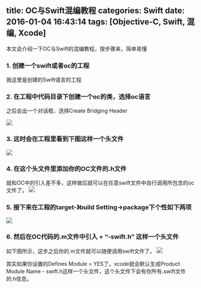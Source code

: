 title: OC与Swift混编教程
categories: Swift
date: 2016-01-04 16:43:14
tags: [Objective-C, Swift, 混编, Xcode]
---

本文会介绍一下OC与Swift的混编教程，按步骤来，简单易懂

### 1. 创建一个swift或者oc的工程

我这里是创建的Swift语言的工程

### 2. 在工程中代码目录下创建一个oc的类，选择oc语言

之后会出一个对话框，选择Create Bridging Header

<!--more-->
![](http://img.blog.csdn.net/20160104165138216)


### 3. 这时会在工程里看到下图这样一个头文件  

![](http://img.blog.csdn.net/20160104165151903)

### 4. 在这个头文件里添加你的OC文件的.h文件

就和OC中的引入差不多，这样做后就可以在任意swift文件中自行调用所包含的oc文件了。 
![](http://img.blog.csdn.net/20160104165209436)
### 5. 接下来在工程的target-》build Setting->package下个性如下两项 
![](http://img.blog.csdn.net/20160104165215673)

### 6. 然后在OC代码的.m文件中引入  + “-swift.h” 这样一个头文件

如下图所示，这步之后你的.m文件就可以随便调用swift文件了。
![](http://img.blog.csdn.net/20160104165221793)

其实如果你设置的Defines Module = YES了，xcode就会默认生成Product Module Name - swift.h这样一个头文件，这个头文件下会有你所有.swift文件的.h信息。 